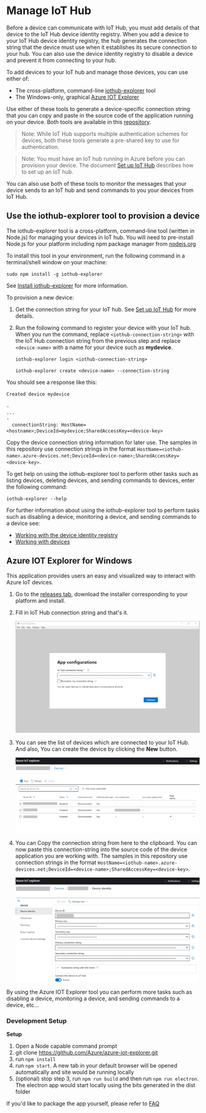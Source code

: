 # Manage IoT Hub

Before a device can communicate with IoT Hub, you must add details of that device to the IoT Hub device identity registry. When you add a device to your IoT Hub device identity registry, the hub generates the connection string that the device must use when it establishes its secure connection to your hub. You can also use the device identity registry to disable a device and prevent it from connecting to your hub.

To add devices to your IoT hub and manage those devices, you can use either of:

- The cross-platform, command-line [iothub-explorer](#iothub-explorer) tool
- The Windows-only, graphical [Azure IOT Explorer](#pnp-explorer)

Use either of these tools to generate a device-specific connection string that you can copy and paste in the source code of the application running on your device. Both tools are available in this [repository][lnk-this-repo].
 
> Note: While IoT Hub supports multiple authentication schemes for devices, both these tools generate a pre-shared key to use for authentication.

> Note: You must have an IoT hub running in Azure before you can provision your device. The document [Set up IoT Hub][setup-iothub] describes how to set up an IoT hub.

You can also use both of these tools to monitor the messages that your device sends to an IoT hub and send commands to you your devices from IoT Hub.

<a name="iothub-explorer"></a>
## Use the iothub-explorer tool to provision a device

The iothub-explorer tool is a cross-platform, command-line tool (written in Node.js) for managing your devices in IoT hub. You will need to pre-install Node.js for your platform including npm package manager from [nodejs.org](https://nodejs.org)

To install this tool in your environment, run the following command in a terminal/shell window on your machine:

```
sudo npm install -g iothub-explorer
```

See [Install iothub-explorer][lnk-install-iothub-explorer] for more information.

To provision a new device:

1. Get the connection string for your IoT hub. See [Set up IoT Hub][setup-iothub] for more details.

2.  Run the following command to register your device with your IoT hub. When you run the command, replace `<iothub-connection-string>` with the IoT Hub connection string from the previous step and replace `<device-name>` with a name for your device such as **mydevice**.
  
	```	
	iothub-explorer login <iothub-connection-string>
	```

	```		
	iothub-explorer create <device-name> --connection-string
	```	

You should see a response like this:

	
	Created device mydevice
	
	-
	...
	-
	  connectionString: HostName=<hostname>;DeviceId=mydevice;SharedAccessKey=<device-key>
	

Copy the device connection string information for later use. The samples in this repository use connection strings in the format `HostName=<iothub-name>.azure-devices.net;DeviceId=<device-name>;SharedAccessKey=<device-key>`.

To get help on using the iothub-explorer tool to perform other tasks such as listing devices, deleting devices, and sending commands to devices, enter the following command:

```
iothub-explorer --help
```

For further information about using the iothub-explorer tool to perform tasks such as disabling a device, monitoring a device, and sending commands to a device see:

- [Working with the device identity registry][lnk-iothub-explorer-identity]
- [Working with devices][lnk-iothub-explorer-devices]

<a name="pnp-explorer"></a>
## Azure IOT Explorer for Windows

This application provides users an easy and visualized way to interact with Azure IoT devices.

1.  Go to the [releases tab](https://github.com/Azure/azure-iot-explorer), download the installer corresponding to your platform and install.
2.  Fill in IoT Hub connection string and that's it.

    ![image](./media/Azure-IoT-Explorer/app_configurations.png)

3.  You can see the list of devices which are connected to your IoT Hub. And also, You can create the device by clicking the **New** button.

    ![image](./media/Azure-IoT-Explorer/devices_list.png)

4.  You can Copy the connection string from here to the clipboard. You can now paste this connection-string into the source code of the device application you are working with. The samples in this repository use connection strings in the format `HostName=<iothub-name>.azure-devices.net;DeviceId=<device-name>;SharedAccessKey=<device-key>`.

    ![image](./media/Azure-IoT-Explorer/device-identity.png)

By using the Azure IOT Explorer tool you can perform more tasks such as disabling a device, monitoring a device, and sending commands to a device, etc...

### Development Setup

**Setup**

1.  Open a Node capable command prompt
2.  git clone https://github.com/Azure/azure-iot-explorer.git
3.  run `npm install`
4.  run `npm start`. A new tab in your default browser will be opened automatically and site would be running locally
5.  (optional) stop step 3, run `npm run build` and then run `npm run electron`. The electron app would start locally using the bits generated in the dist folder

If you'd like to package the app yourself, please refer to [FAQ](https://github.com/Azure/azure-iot-explorer/wiki/FAQ)


[setup-iothub]: setup_iothub.md
[lnk-this-repo]: https://github.com/Azure/azure-iot-sdks
[lnk-install-iothub-explorer]: ../tools/iothub-explorer/readme.md#install
[lnk-iothub-explorer-identity]: ../tools/iothub-explorer/readme.md#identityregistry
[lnk-iothub-explorer-devices]: ../tools/iothub-explorer/readme.md#devices